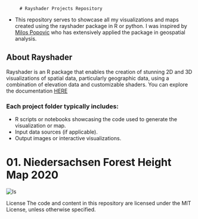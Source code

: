          # Rayshader Projects Repository
 * This repository serves to showcase all my visualizations and maps created using the rayshader package in R or python. I was inspired by [Milos Popovic](https://github.com/milos-agathon) who has extensively applied the package in geospatial analysis. 

## About Rayshader
Rayshader is an R package that enables the creation of stunning 2D and 3D visualizations of spatial data, particularly geographic data, using a combination of elevation data and customizable shaders. You can explore the documentation [HERE](https://www.rayshader.com/)

### Each project folder typically includes:

* R scripts or notebooks showcasing the code used to generate the visualization or map.
* Input data sources (if applicable).
* Output images or interactive visualizations.

# 01. Niedersachsen Forest Height Map 2020
![ls](https://github.com/BoineeloMoyo/Rayshader_Projects/blob/main/niedersachsen-forest-height-2020.png)


License
The code and content in this repository are licensed under the MIT License, unless otherwise specified. 
